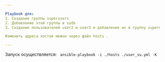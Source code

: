 ```yaml
---

Playbook для:
1. Создание группы superusers
2. Добавление этой группы в sudo
3. Создание пользователей user2 и user3 и добавление их в группу superusers

Изменить адреса хостов можно через файл hosts .

---
```


Запуск осуществляется:
``` ansible-playbook -i ./hosts ./user_su.yml -K```
